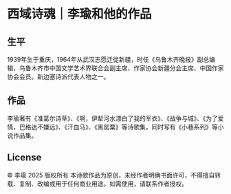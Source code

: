 # 西域诗魂｜李瑜和他的作品

## 生平
1939年生于重庆，1964年从武汉志愿迁徙新疆，时任《乌鲁木齐晚报》副总编辑，乌鲁木齐市中国文学艺术界联合会副主席、作家协会新疆分会主席、中国作家协会会员。新边塞诗派代表人物之一。

## 作品
李瑜著有《准葛尔诗草》、《啊，伊犁河水漂白了我的军衣》、《战争与城》、《为了爱情，巴格达不嫌远》、《汗血马》、《黑罂粟》等诗歌集，同时写有《小巷系列》等小说作品集。

## License
© 李瑜 2025 版权所有
本诗歌作品为原创，未经作者明确书面许可，不得擅自转载、复制、改编或用于任何商业用途。如需使用，请联系作者授权。
